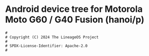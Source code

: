 # Android device tree for Motorola Moto G60 / G40 Fusion (hanoi/p)

```
#
# Copyright (C) 2024 The LineageOS Project
#
# SPDX-License-Identifier: Apache-2.0
#
```
